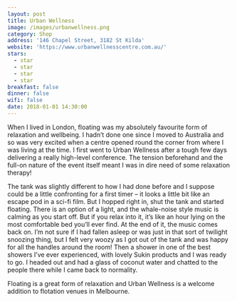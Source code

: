 ```yaml
---
layout: post
title: Urban Wellness
image: /images/urbanwellness.png
category: Shop
address: '146 Chapel Street, 3182 St Kilda'
website: 'https://www.urbanwellnesscentre.com.au/'
stars:
  - star
  - star
  - star
  - star
breakfast: false
dinner: false
wifi: false
date: 2018-01-01 14:30:00
---
```



When I lived in London, floating was my absolutely favourite form of relaxation and wellbeing. I hadn’t done one since I moved to Australia and so was very excited when a centre opened round the corner from where I was living at the time. I first went to Urban Wellness after a tough few days delivering a really high-level conference. The tension beforehand and the full-on nature of the event itself meant I was in dire need of some relaxation therapy!

The tank was slightly different to how I had done before and I suppose could be a little confronting for a first timer – it looks a little bit like an escape pod in a sci-fi film. But I hopped right in, shut the tank and started floating. There is an option of a light, and the whale-noise style music is calming as you start off. But if you relax into it, it’s like an hour lying on the most comfortable bed you’ll ever find. At the end of it, the music comes back on. I’m not sure if I had fallen asleep or was just in that sort of twilight snoozing thing, but I felt very woozy as I got out of the tank and was happy for all the handles around the room! Then a shower in one of the best showers I’ve ever experienced, with lovely Sukin products and I was ready to go. I headed out and had a glass of coconut water and chatted to the people there while I came back to normality.

Floating is a great form of relaxation and Urban Wellness is a welcome addition to flotation venues in Melbourne.